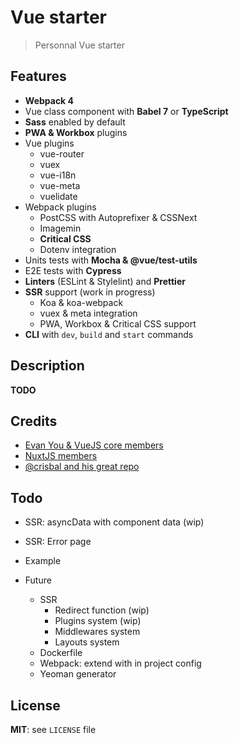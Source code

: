 # Vue starter

> Personnal Vue starter

## Features

* **Webpack 4**
* Vue class component with **Babel 7** or **TypeScript**
* **Sass** enabled by default
* **PWA & Workbox** plugins
* Vue plugins
  * vue-router
  * vuex
  * vue-i18n
  * vue-meta
  * vuelidate
* Webpack plugins
  * PostCSS with Autoprefixer & CSSNext
  * Imagemin
  * **Critical CSS**
  * Dotenv integration
* Units tests with **Mocha & @vue/test-utils**
* E2E tests with **Cypress**
* **Linters** (ESLint & Stylelint) and **Prettier**
* **SSR** support (work in progress)
  * Koa & koa-webpack
  * vuex & meta integration
  * PWA, Workbox & Critical CSS support
* **CLI** with `dev`, `build` and `start` commands

## Description

**TODO**

## Credits

* [Evan You & VueJS core members](https://vuejs.org/)
* [NuxtJS members](https://nuxtjs.org/)
* [@crisbal and his great repo](https://github.com/crisbal/vue-webpack-ssr-fully-featured)

## Todo

* SSR: asyncData with component data (wip)
* SSR: Error page
* Example

* Future
  * SSR
    * Redirect function (wip)
    * Plugins system (wip)
    * Middlewares system
    * Layouts system
  * Dockerfile
  * Webpack: extend with in project config
  * Yeoman generator

## License

**MIT**: see `LICENSE` file
